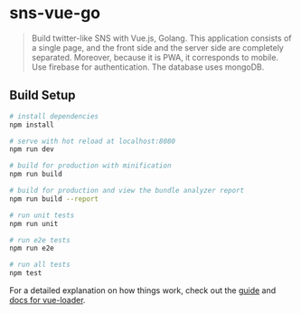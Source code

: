 # sns-vue-go

> Build twitter-like SNS with Vue.js, Golang.
> This application consists of a single page, and the front side and the server side are completely separated.
> Moreover, because it is PWA, it corresponds to mobile.
> Use firebase for authentication.
> The database uses mongoDB.

## Build Setup

``` bash
# install dependencies
npm install

# serve with hot reload at localhost:8080
npm run dev

# build for production with minification
npm run build

# build for production and view the bundle analyzer report
npm run build --report

# run unit tests
npm run unit

# run e2e tests
npm run e2e

# run all tests
npm test
```

For a detailed explanation on how things work, check out the [guide](http://vuejs-templates.github.io/webpack/) and [docs for vue-loader](http://vuejs.github.io/vue-loader).
